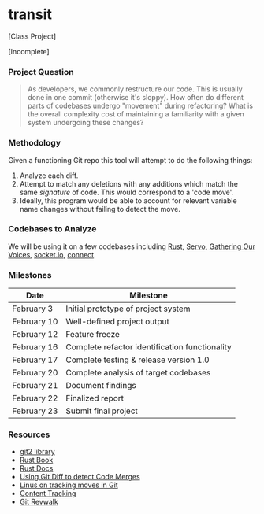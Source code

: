 # transit

[Class Project]

[Incomplete]

### Project Question

> As developers, we commonly restructure our code. This is usually done in one commit (otherwise it's sloppy). How often do different parts of codebases undergo "movement" during refactoring? What is the overall complexity cost of maintaining a familiarity with a given system undergoing these changes?

### Methodology

Given a functioning Git repo this tool will attempt to do the following things:

1. Analyze each diff.
2. Attempt to match any deletions with any additions which match the same *signature* of code. This would correspond to a 'code move'.
3. Ideally, this program would be able to account for relevant variable name changes without failing to detect the move.

### Codebases to Analyze

We will be using it on a few codebases including [Rust](github.com/rust-lang/rust), [Servo](https://github.com/servo/servo), [Gathering Our Voices](https://github.com/BCAAFC/Gathering-Our-Voices), [socket.io](http://socket.io/), [connect](https://github.com/senchalabs/connect).

### Milestones

Date | Milestone
----------- | ----------
February 3 | Initial prototype of project system
February 10 | Well-defined project output
February 12 | Feature freeze
February 16 | Complete refactor identification functionality
February 17 | Complete testing & release version 1.0
February 20 | Complete analysis of target codebases
February 21 | Document findings
February 22 | Finalized report
February 23 | Submit final project

### Resources

* [git2 library](http://alexcrichton.com/git2-rs/git2/index.html)
* [Rust Book](http://doc.rust-lang.org/book/)
* [Rust Docs](http://doc.rust-lang.org/std/index.html)
* [Using Git Diff to detect Code Merges](http://stackoverflow.com/a/12805390)
* [Linus on tracking moves in Git](http://article.gmane.org/gmane.comp.version-control.git/217)
* [Content Tracking](https://gitster.livejournal.com/35628.html)
* [Git Revwalk](http://ben.straub.cc/2013/10/02/revwalk/)
